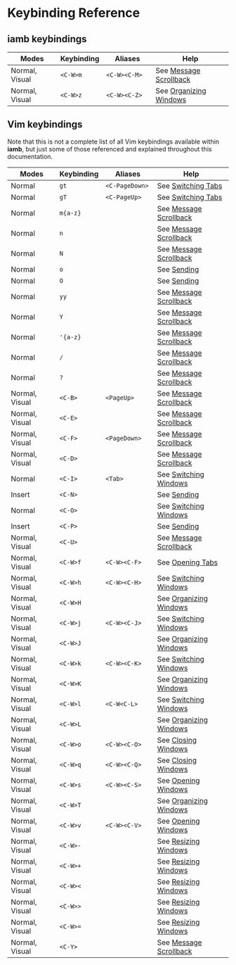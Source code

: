 # Keybinding Reference

## iamb keybindings

| Modes           | Keybinding        | Aliases        | Help                                |
| --------------- | ----------------- | -------------- | ----------------------------------- |
| Normal, Visual  | `<C-W>m`          | `<C-W><C-M>`   | See [Message Scrollback]            |
| Normal, Visual  | `<C-W>z`          | `<C-W><C-Z>`   | See [Organizing Windows]            |

## Vim keybindings

Note that this is not a complete list of all Vim keybindings available within
__iamb__, but just some of those referenced and explained throughout this
documentation.

| Modes           | Keybinding        | Aliases        | Help                                |
| -----           | ---------------   | -------------- | ----------------------------------- |
| Normal          | `gt`              | `<C-PageDown>` | See [Switching Tabs]                |
| Normal          | `gT`              | `<C-PageUp>`   | See [Switching Tabs]                |
| Normal          | `m{a-z}`          |                | See [Message Scrollback]            |
| Normal          | `n`               |                | See [Message Scrollback]            |
| Normal          | `N`               |                | See [Message Scrollback]            |
| Normal          | `o`               |                | See [Sending]                       |
| Normal          | `O`               |                | See [Sending]                       |
| Normal          | `yy`              |                | See [Message Scrollback]            |
| Normal          | `Y`               |                | See [Message Scrollback]            |
| Normal          | `'{a-z}`          |                | See [Message Scrollback]            |
| Normal          | `/`               |                | See [Message Scrollback]            |
| Normal          | `?`               |                | See [Message Scrollback]            |
| Normal, Visual  | `<C-B>`           | `<PageUp>`     | See [Message Scrollback]            |
| Normal, Visual  | `<C-E>`           |                | See [Message Scrollback]            |
| Normal, Visual  | `<C-F>`           | `<PageDown>`   | See [Message Scrollback]            |
| Normal, Visual  | `<C-D>`           |                | See [Message Scrollback]            |
| Normal          | `<C-I>`           | `<Tab>`        | See [Switching Windows]             |
| Insert          | `<C-N>`           |                | See [Sending]                       |
| Normal          | `<C-O>`           |                | See [Switching Windows]             |
| Insert          | `<C-P>`           |                | See [Sending]                       |
| Normal, Visual  | `<C-U>`           |                | See [Message Scrollback]            |
| Normal, Visual  | `<C-W>f`          | `<C-W><C-F>`   | See [Opening Tabs]                  |
| Normal, Visual  | `<C-W>h`          | `<C-W><C-H>`   | See [Switching Windows]             |
| Normal, Visual  | `<C-W>H`          |                | See [Organizing Windows]            |
| Normal, Visual  | `<C-W>j`          | `<C-W><C-J>`   | See [Switching Windows]             |
| Normal, Visual  | `<C-W>J`          |                | See [Organizing Windows]            |
| Normal, Visual  | `<C-W>k`          | `<C-W><C-K>`   | See [Switching Windows]             |
| Normal, Visual  | `<C-W>K`          |                | See [Organizing Windows]            |
| Normal, Visual  | `<C-W>l`          | `<C-W<C-L>`    | See [Switching Windows]             |
| Normal, Visual  | `<C-W>L`          |                | See [Organizing Windows]            |
| Normal, Visual  | `<C-W>o`          | `<C-W><C-O>`   | See [Closing Windows]               |
| Normal, Visual  | `<C-W>q`          | `<C-W><C-Q>`   | See [Closing Windows]               |
| Normal, Visual  | `<C-W>s`          | `<C-W><C-S>`   | See [Opening Windows]               |
| Normal, Visual  | `<C-W>T`          |                | See [Organizing Windows]            |
| Normal, Visual  | `<C-W>v`          | `<C-W><C-V>`   | See [Opening Windows]               |
| Normal, Visual  | `<C-W>-`          |                | See [Resizing Windows]              |
| Normal, Visual  | `<C-W>+`          |                | See [Resizing Windows]              |
| Normal, Visual  | `<C-W><`          |                | See [Resizing Windows]              |
| Normal, Visual  | `<C-W>>`          |                | See [Resizing Windows]              |
| Normal, Visual  | `<C-W>=`          |                | See [Resizing Windows]              |
| Normal, Visual  | `<C-Y>`           |                | See [Message Scrollback]            |

<style>
table {
    width: 100%;
}
table th:first-of-type {
    width: 25%;
}
table th:nth-of-type(2) {
    width: 10%;
}
table th:nth-of-type(3) {
    width: 25%;
}
table th:nth-of-type(4) {
    width: 40%;
}
</style>

[Closing Windows]: ./layout/windows.md#closing-windows
[Message Scrollback]: ./messages/#message-scrollback
[Opening Tabs]: ./layout/tabs.md#opening-tabs
[Opening Windows]: ./layout/windows.md#opening-windows
[Organizing Windows]: ./layout/windows.md#organizing-windows
[Resizing Windows]: ./layout/windows.md#resizing-windows
[Sending]: ./messages/#sending
[Switching Tabs]: ./layout/tabs.md#switching-tabs
[Switching Windows]: ./layout/windows.md#switching-windows
